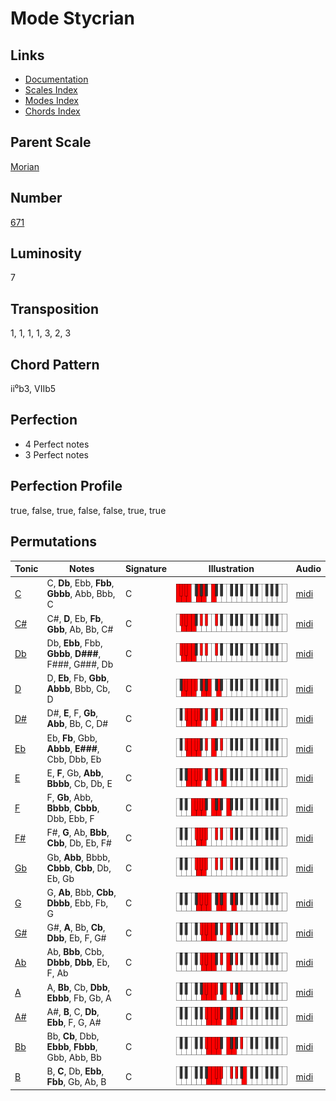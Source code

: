 # Mode Stycrian

## Links

- [Documentation](README.md)
- [Scales Index](Scales.md)
- [Modes Index](Modes.md)
- [Chords Index](Chords.md)

## Parent Scale

[Morian](ScaleMorian.md)

## Number

[671](https://ianring.com/musictheory/scales/671)

## Luminosity

7

## Transposition

1, 1, 1, 1, 3, 2, 3

## Chord Pattern

ii⁰b3, VIIb5

## Perfection

- 4 Perfect notes
- 3 Perfect notes

## Perfection Profile

true, false, true, false, false, true, true

## Permutations

| Tonic | Notes | Signature | Illustration | Audio |
|-------|-------|-----------|--------------|-------|
| [C](ModeCNaturalStycrian.md) | C, **Db**, Ebb, **Fbb**, **Gbbb**, Abb, Bbb, C | C | ![CNaturalStycrian](ModeCNaturalStycrian.png) | [midi](https://github.com/edipermadi/music/blob/main/docs/ModeCNaturalStycrian.mid?raw=true) |
| [C#](ModeCSharpStycrian.md) | C#, **D**, Eb, **Fb**, **Gbb**, Ab, Bb, C# | C | ![CSharpStycrian](ModeCSharpStycrian.png) | [midi](https://github.com/edipermadi/music/blob/main/docs/ModeCSharpStycrian.mid?raw=true) |
| [Db](ModeDFlatStycrian.md) | Db, **Ebb**, Fbb, **Gbbb**, **D###**, F###, G###, Db | C | ![DFlatStycrian](ModeDFlatStycrian.png) | [midi](https://github.com/edipermadi/music/blob/main/docs/ModeDFlatStycrian.mid?raw=true) |
| [D](ModeDNaturalStycrian.md) | D, **Eb**, Fb, **Gbb**, **Abbb**, Bbb, Cb, D | C | ![DNaturalStycrian](ModeDNaturalStycrian.png) | [midi](https://github.com/edipermadi/music/blob/main/docs/ModeDNaturalStycrian.mid?raw=true) |
| [D#](ModeDSharpStycrian.md) | D#, **E**, F, **Gb**, **Abb**, Bb, C, D# | C | ![DSharpStycrian](ModeDSharpStycrian.png) | [midi](https://github.com/edipermadi/music/blob/main/docs/ModeDSharpStycrian.mid?raw=true) |
| [Eb](ModeEFlatStycrian.md) | Eb, **Fb**, Gbb, **Abbb**, **E###**, Cbb, Dbb, Eb | C | ![EFlatStycrian](ModeEFlatStycrian.png) | [midi](https://github.com/edipermadi/music/blob/main/docs/ModeEFlatStycrian.mid?raw=true) |
| [E](ModeENaturalStycrian.md) | E, **F**, Gb, **Abb**, **Bbbb**, Cb, Db, E | C | ![ENaturalStycrian](ModeENaturalStycrian.png) | [midi](https://github.com/edipermadi/music/blob/main/docs/ModeENaturalStycrian.mid?raw=true) |
| [F](ModeFNaturalStycrian.md) | F, **Gb**, Abb, **Bbbb**, **Cbbb**, Dbb, Ebb, F | C | ![FNaturalStycrian](ModeFNaturalStycrian.png) | [midi](https://github.com/edipermadi/music/blob/main/docs/ModeFNaturalStycrian.mid?raw=true) |
| [F#](ModeFSharpStycrian.md) | F#, **G**, Ab, **Bbb**, **Cbb**, Db, Eb, F# | C | ![FSharpStycrian](ModeFSharpStycrian.png) | [midi](https://github.com/edipermadi/music/blob/main/docs/ModeFSharpStycrian.mid?raw=true) |
| [Gb](ModeGFlatStycrian.md) | Gb, **Abb**, Bbbb, **Cbbb**, **Cbb**, Db, Eb, Gb | C | ![GFlatStycrian](ModeGFlatStycrian.png) | [midi](https://github.com/edipermadi/music/blob/main/docs/ModeGFlatStycrian.mid?raw=true) |
| [G](ModeGNaturalStycrian.md) | G, **Ab**, Bbb, **Cbb**, **Dbbb**, Ebb, Fb, G | C | ![GNaturalStycrian](ModeGNaturalStycrian.png) | [midi](https://github.com/edipermadi/music/blob/main/docs/ModeGNaturalStycrian.mid?raw=true) |
| [G#](ModeGSharpStycrian.md) | G#, **A**, Bb, **Cb**, **Dbb**, Eb, F, G# | C | ![GSharpStycrian](ModeGSharpStycrian.png) | [midi](https://github.com/edipermadi/music/blob/main/docs/ModeGSharpStycrian.mid?raw=true) |
| [Ab](ModeAFlatStycrian.md) | Ab, **Bbb**, Cbb, **Dbbb**, **Dbb**, Eb, F, Ab | C | ![AFlatStycrian](ModeAFlatStycrian.png) | [midi](https://github.com/edipermadi/music/blob/main/docs/ModeAFlatStycrian.mid?raw=true) |
| [A](ModeANaturalStycrian.md) | A, **Bb**, Cb, **Dbb**, **Ebbb**, Fb, Gb, A | C | ![ANaturalStycrian](ModeANaturalStycrian.png) | [midi](https://github.com/edipermadi/music/blob/main/docs/ModeANaturalStycrian.mid?raw=true) |
| [A#](ModeASharpStycrian.md) | A#, **B**, C, **Db**, **Ebb**, F, G, A# | C | ![ASharpStycrian](ModeASharpStycrian.png) | [midi](https://github.com/edipermadi/music/blob/main/docs/ModeASharpStycrian.mid?raw=true) |
| [Bb](ModeBFlatStycrian.md) | Bb, **Cb**, Dbb, **Ebbb**, **Fbbb**, Gbb, Abb, Bb | C | ![BFlatStycrian](ModeBFlatStycrian.png) | [midi](https://github.com/edipermadi/music/blob/main/docs/ModeBFlatStycrian.mid?raw=true) |
| [B](ModeBNaturalStycrian.md) | B, **C**, Db, **Ebb**, **Fbb**, Gb, Ab, B | C | ![BNaturalStycrian](ModeBNaturalStycrian.png) | [midi](https://github.com/edipermadi/music/blob/main/docs/ModeBNaturalStycrian.mid?raw=true) |

